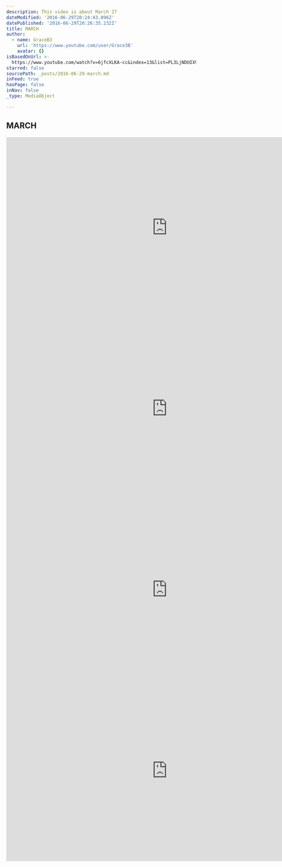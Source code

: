 ```yaml
---
description: This video is about March 27
dateModified: '2016-06-29T20:24:43.096Z'
datePublished: '2016-06-29T20:26:35.232Z'
title: MARCH
author:
  - name: GraceB3
    url: 'https://www.youtube.com/user/Grace3B'
    avatar: {}
isBasedOnUrl: >-
  https://www.youtube.com/watch?v=6jfcXLKA-cc&index=13&list=PL3LjNDUIX9lFuX1gAW6AdHlv8sydqqgR4
starred: false
sourcePath: _posts/2016-06-29-march.md
inFeed: true
hasPage: false
inNav: false
_type: MediaObject

---
```

## MARCH

<iframe src="https://cdn.embedly.com/widgets/media.html?src=https%3A%2F%2Fwww.youtube.com%2Fembed%2Fvideoseries%3Flist%3DPL3LjNDUIX9lFuX1gAW6AdHlv8sydqqgR4&amp;url=http%3A%2F%2Fwww.youtube.com%2Fwatch%3Fv%3D6jfcXLKA-cc&amp;image=https%3A%2F%2Fi.ytimg.com%2Fvi%2F6jfcXLKA-cc%2Fhqdefault.jpg&amp;key=b7d04c9b404c499eba89ee7072e1c4f7&amp;type=text%2Fhtml&amp;schema=youtube" width="854" height="480" scrolling="no" frameborder="0" allowfullscreen="" style=""></iframe>

<iframe src="https://cdn.embedly.com/widgets/media.html?src=https%3A%2F%2Fwww.youtube.com%2Fembed%2Fvideoseries%3Flist%3DPL3LjNDUIX9lFuX1gAW6AdHlv8sydqqgR4&amp;url=http%3A%2F%2Fwww.youtube.com%2Fwatch%3Fv%3DkLzxctLL08g&amp;image=https%3A%2F%2Fi.ytimg.com%2Fvi%2FkLzxctLL08g%2Fhqdefault.jpg&amp;key=b7d04c9b404c499eba89ee7072e1c4f7&amp;type=text%2Fhtml&amp;schema=youtube" width="854" height="480" scrolling="no" frameborder="0" allowfullscreen="" style=""></iframe>

<iframe src="https://cdn.embedly.com/widgets/media.html?src=https%3A%2F%2Fwww.youtube.com%2Fembed%2Fvideoseries%3Flist%3DPL3LjNDUIX9lFuX1gAW6AdHlv8sydqqgR4&amp;url=http%3A%2F%2Fwww.youtube.com%2Fwatch%3Fv%3D2bRYl--rNEY&amp;image=https%3A%2F%2Fi.ytimg.com%2Fvi%2F2bRYl--rNEY%2Fhqdefault.jpg&amp;key=b7d04c9b404c499eba89ee7072e1c4f7&amp;type=text%2Fhtml&amp;schema=youtube" width="854" height="480" scrolling="no" frameborder="0" allowfullscreen="" style=""></iframe>

<iframe src="https://cdn.embedly.com/widgets/media.html?src=https%3A%2F%2Fwww.youtube.com%2Fembed%2Fvideoseries%3Flist%3DPL3LjNDUIX9lFuX1gAW6AdHlv8sydqqgR4&amp;url=http%3A%2F%2Fwww.youtube.com%2Fwatch%3Fv%3DZmbH90f-T3E&amp;image=https%3A%2F%2Fi.ytimg.com%2Fvi%2FZmbH90f-T3E%2Fhqdefault.jpg&amp;key=b7d04c9b404c499eba89ee7072e1c4f7&amp;type=text%2Fhtml&amp;schema=youtube" width="854" height="480" scrolling="no" frameborder="0" allowfullscreen="" style=""></iframe>